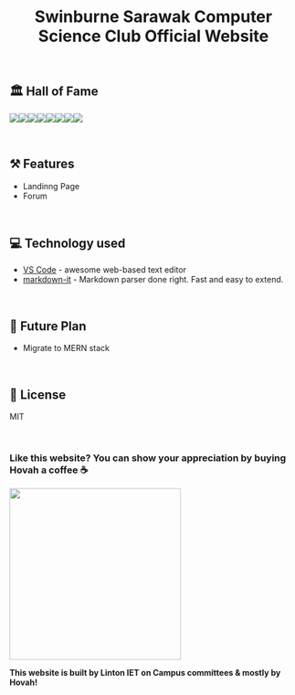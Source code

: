 # <div align="center">Swinburne Sarawak Computer Science Club Official Website</div> 

<br/>

## 🏛️ Hall of Fame

[![](https://sourcerer.io/fame/hovahyii/hovahyii/scsc/images/0)](https://sourcerer.io/fame/hovahyii/hovahyii/scsc/links/0)[![](https://sourcerer.io/fame/hovahyii/hovahyii/scsc/images/1)](https://sourcerer.io/fame/hovahyii/hovahyii/scsc/links/1)[![](https://sourcerer.io/fame/hovahyii/hovahyii/scsc/images/2)](https://sourcerer.io/fame/hovahyii/hovahyii/scsc/links/2)[![](https://sourcerer.io/fame/hovahyii/hovahyii/scsc/images/3)](https://sourcerer.io/fame/hovahyii/hovahyii/scsc/links/3)[![](https://sourcerer.io/fame/hovahyii/hovahyii/scsc/images/4)](https://sourcerer.io/fame/hovahyii/hovahyii/scsc/links/4)[![](https://sourcerer.io/fame/hovahyii/hovahyii/scsc/images/5)](https://sourcerer.io/fame/hovahyii/hovahyii/scsc/links/5)[![](https://sourcerer.io/fame/hovahyii/hovahyii/scsc/images/6)](https://sourcerer.io/fame/hovahyii/hovahyii/scsc/links/6)[![](https://sourcerer.io/fame/hovahyii/hovahyii/scsc/images/7)](https://sourcerer.io/fame/hovahyii/hovahyii/scsc/links/7)

<br/>

## ⚒️ Features
- Landinng Page
- Forum

<br/>

## 💻 Technology used
* [VS Code](https://code.visualstudio.com/) - awesome web-based text editor
* [markdown-it](https://guides.github.com/features/mastering-markdown/) - Markdown parser done right. Fast and easy to extend.

<br/>

## 🎯 Future Plan
- Migrate to MERN stack 

<br/>

## 📝 License

MIT

<br/>

### Like this website? You can show your appreciation by buying Hovah a coffee ☕
<a target="_blank" rel="noopener noreferrer" href="https://www.buymeacoffee.com/hovahyii">
<img src="https://github.com/appcraftstudio/buymeacoffee/raw/master/Images/snapshot-bmc-button.png" width="300" style="max-width:100%;">
</a>

<br/>

**This website is built by Linton IET on Campus committees & mostly by Hovah!**
